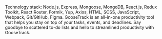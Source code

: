 Technology stack: Node.js, Express, Mongoose, MongoDB, React.js, Redux Toolkit, React Router, Formik, Yup, Axios, HTML, SCSS, JavaScript, Webpack, Git/GitHub, Figma.
GooseTrack is an all-in-one productivity tool that helps you stay on top of your tasks, events, and deadlines. Say goodbye to scattered to-do lists and hello to streamlined productivity with GooseTrack.
